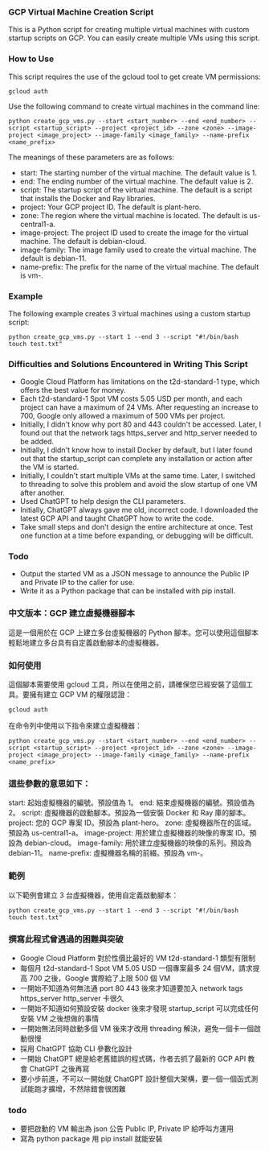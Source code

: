 ### GCP Virtual Machine Creation Script
This is a Python script for creating multiple virtual machines with custom startup scripts on GCP. You can easily create multiple VMs using this script.

### How to Use
This script requires the use of the gcloud tool to get create VM permissions:
```
gcloud auth
```

Use the following command to create virtual machines in the command line:
```
python create_gcp_vms.py --start <start_number> --end <end_number> --script <startup_script> --project <project_id> --zone <zone> --image-project <image_project> --image-family <image_family> --name-prefix <name_prefix>
```

The meanings of these parameters are as follows:
* start: The starting number of the virtual machine. The default value is 1.
* end: The ending number of the virtual machine. The default value is 2.
* script: The startup script of the virtual machine. The default is a script that installs the Docker and Ray libraries.
* project: Your GCP project ID. The default is plant-hero.
* zone: The region where the virtual machine is located. The default is us-central1-a.
* image-project: The project ID used to create the image for the virtual machine. The default is debian-cloud.
* image-family: The image family used to create the virtual machine. The default is debian-11.
* name-prefix: The prefix for the name of the virtual machine. The default is vm-.

### Example
The following example creates 3 virtual machines using a custom startup script:

```
python create_gcp_vms.py --start 1 --end 3 --script "#!/bin/bash
touch test.txt"
```
### Difficulties and Solutions Encountered in Writing This Script
* Google Cloud Platform has limitations on the t2d-standard-1 type, which offers the best value for money.
* Each t2d-standard-1 Spot VM costs 5.05 USD per month, and each project can have a maximum of 24 VMs. After requesting an increase to 700, Google only allowed a maximum of 500 VMs per project.
* Initially, I didn't know why port 80 and 443 couldn't be accessed. Later, I found out that the network tags https_server and http_server needed to be added.
* Initially, I didn't know how to install Docker by default, but I later found out that the startup_script can complete any installation or action after the VM is started.
* Initially, I couldn't start multiple VMs at the same time. Later, I switched to threading to solve this problem and avoid the slow startup of one VM after another.
* Used ChatGPT to help design the CLI parameters.
* Initially, ChatGPT always gave me old, incorrect code. I downloaded the latest GCP API and taught ChatGPT how to write the code.
* Take small steps and don't design the entire architecture at once. Test one function at a time before expanding, or debugging will be difficult.

### Todo
* Output the started VM as a JSON message to announce the Public IP and Private IP to the caller for use.
* Write it as a Python package that can be installed with pip install.

### 中文版本：GCP 建立虛擬機器腳本
這是一個用於在 GCP 上建立多台虛擬機器的 Python 腳本。您可以使用這個腳本輕鬆地建立多台具有自定義啟動腳本的虛擬機器。

### 如何使用
這個腳本需要使用 gcloud 工具，所以在使用之前，請確保您已經安裝了這個工具。要擁有建立 GCP VM 的權限認證：
```
gcloud auth
```

在命令列中使用以下指令來建立虛擬機器：
```
python create_gcp_vms.py --start <start_number> --end <end_number> --script <startup_script> --project <project_id> --zone <zone> --image-project <image_project> --image-family <image_family> --name-prefix <name_prefix>
```

### 這些參數的意思如下：
start: 起始虛擬機器的編號。預設值為 1。
end: 結束虛擬機器的編號。預設值為 2。
script: 虛擬機器的啟動腳本。預設為一個安裝 Docker 和 Ray 庫的腳本。
project: 您的 GCP 專案 ID。預設為 plant-hero。
zone: 虛擬機器所在的區域。預設為 us-central1-a。
image-project: 用於建立虛擬機器的映像的專案 ID。預設為 debian-cloud。
image-family: 用於建立虛擬機器的映像的系列。預設為 debian-11。
name-prefix: 虛擬機器名稱的前綴。預設為 vm-。

### 範例
以下範例會建立 3 台虛擬機器，使用自定義啟動腳本：
```
python create_gcp_vms.py --start 1 --end 3 --script "#!/bin/bash
touch test.txt"
```

### 撰寫此程式曾遇過的困難與突破
* Google Cloud Platform 對於性價比最好的 VM t2d-standard-1 類型有限制
* 每個月 t2d-standard-1 Spot VM 5.05 USD 一個專案最多 24 個VM，請求提高 700 之後，Google 實際給了上限 500 個 VM
* 一開始不知道為何無法通 port 80 443 後來才知道要加入 network tags https_server http_server 卡很久
* 一開始不知道如何預設安裝 docker 後來才發現 startup_script 可以完成任何安裝 VM 之後想做的事情
* 一開始無法同時啟動多個 VM 後來才改用 threading 解決，避免一個卡一個啟動很慢
* 採用 ChatGPT 協助 CLI 參數化設計
* 一開始 ChatGPT 總是給老舊錯誤的程式碼，作者去抓了最新的 GCP API 教會 ChatGPT 之後再寫
* 要小步前進，不可以一開始就 ChatGPT 設計整個大架構，要一個一個函式測試能跑才擴增，不然除錯會很困難

### todo
* 要把啟動的 VM 輸出為 json 公告 Public IP, Private IP 給呼叫方運用
* 寫為 python package 用 pip install 就能安裝
